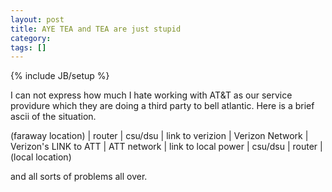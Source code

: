```yaml
---
layout: post
title: AYE TEA and TEA are just stupid
category: 
tags: []
---
```

{% include JB/setup %}

I can not express how much I hate working with AT&T as our service
providure which they are doing a third party to bell atlantic.
Here is a brief ascii of the situation.

(faraway location)
       |
     router
       |
    csu/dsu
       |
 link to verizion
       |
 Verizon Network
       |
Verizon\'s LINK to ATT
       |
  ATT network
       |
link to local power
       |
    csu/dsu
       |
     router
       |
 (local location)

and all sorts of problems all over.
